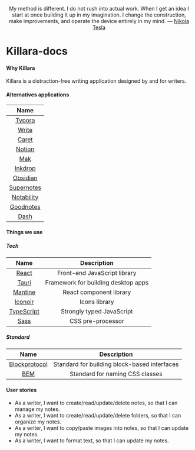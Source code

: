 <p align="center">My method is different. I do not rush into actual work. When I get an idea I start at once building it up in my imagination. I change the construction, make improvements, and operate the device entirely in my mind. ― <a href="https://www.goodreads.com/quotes/7143950-my-method-is-different-i-do-not-rush-into-actual">Nikola Tesla</a> </p>

# Killara-docs

#### Why Killara
Killara is a distraction-free writing application designed by and for writers.

#### Alternatives applications

| Name                                   |
| :---:                                  | 
| [Typora](https://typora.io/)           |
| [Write](https://write.as/)             |
| [Caret](https://caret.io/)             |
| [Notion](https://www.notion.so/)       |
| [Mak](https://inns.studio/mak)         | 
| [Inkdrop](https://www.inkdrop.app/)    |
| [Obsidian](https://obsidian.md/)       |
| [Supernotes](https://supernotes.app/)  |
| [Notability](https://notability.com/)  |
| [Goodnotes](https://www.goodnotes.com/)|
| [Dash](https://kapeli.com/dash)        |

#### Things we use

##### Tech

| Name                                                   | Description                                   |
| :---:                                                  | :---:                                         |
| [React](https://reactjs.org/)                          | Front-end JavaScript library                  |
| [Tauri](https://mantine.dev/)                          | Framework for building desktop apps           |
| [Mantine](https://mantine.dev/)                        | React component library                       |
| [Iconoir](https://iconoir.com/)                        | Icons library                                 |
| [TypeScript](https://www.typescriptlang.org/)          | Strongly typed JavaScript                     |
| [Sass](https://sass-lang.com/)                         | CSS pre-processor                             |


##### Standard

| Name                                                                             | Description                                      |
| :---:                                                                            | :---:                                            |
| [Blockprotocol](https://blockprotocol.org/)                                      | Standard for building block-based interfaces     |
| [BEM](https://andrew-barnes.medium.com/bem-and-sass-a-perfect-match-5e48d9bc3894)| Standard for naming CSS classes                  |


#### User stories

- As a writer, I want to create/read/update/delete notes, so that I can manage my notes.
- As a writer, I want to create/read/update/delete folders, so that I can organize my notes.
- As a writer, I want to copy/paste images into notes, so that I can update my notes.
- As a writer, I want to format text, so that I can update my notes. 
